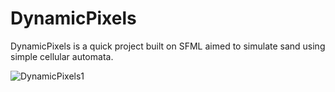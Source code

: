 # DynamicPixels
DynamicPixels is a quick project built on SFML aimed to simulate sand using simple cellular automata.

![DynamicPixels1](https://user-images.githubusercontent.com/57692042/172670339-3309ae44-095f-481f-9cf8-4c7cd9283e80.gif)
